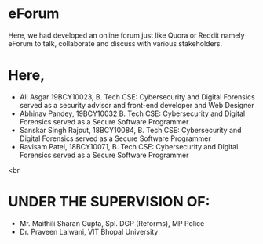 # eForum
Here, we had developed an online forum just like Quora or Reddit namely eForum to talk, collaborate and discuss with various stakeholders.

# Here, 
- Ali Asgar 19BCY10023, B. Tech CSE: Cybersecurity and Digital Forensics served as a security advisor and front-end developer and Web Designer 
- Abhinav Pandey, 19BCY10032 B. Tech CSE: Cybersecurity and Digital Forensics served as a Secure Software Programmer
- Sanskar Singh Rajput, 18BCY10084, B. Tech CSE: Cybersecurity and Digital Forensics served as a Secure Software Programmer
- Ravisam Patel, 18BCY10071, B. Tech CSE: Cybersecurity and Digital Forensics served as a Secure Software Programmer

<br <br/>
# UNDER THE SUPERVISION OF:

- Mr. Maithili Sharan Gupta, Spl. DGP (Reforms), MP Police
- Dr. Praveen Lalwani, VIT Bhopal University
